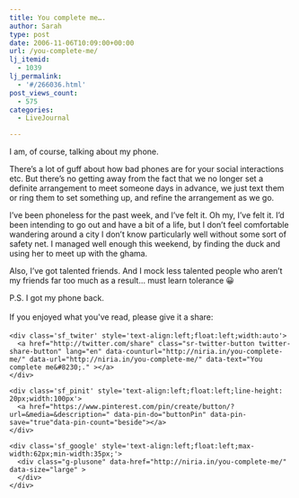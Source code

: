 ```yaml
---
title: You complete me….
author: Sarah
type: post
date: 2006-11-06T10:09:00+00:00
url: /you-complete-me/
lj_itemid:
  - 1039
lj_permalink:
  - '#/266036.html'
post_views_count:
  - 575
categories:
  - LiveJournal

---
```

<div id="fb-root">
</div>

I am, of course, talking about my phone.

There&#8217;s a lot of guff about how bad phones are for your social interactions etc. But there&#8217;s no getting away from the fact that we no longer set a definite arrangement to meet someone days in advance, we just text them or ring them to set something up, and refine the arrangement as we go.

I&#8217;ve been phoneless for the past week, and I&#8217;ve felt it. Oh my, I&#8217;ve felt it. I&#8217;d been intending to go out and have a bit of a life, but I don&#8217;t feel comfortable wandering around a city I don&#8217;t know particularly well without some sort of safety net. I managed well enough this weekend, by finding the duck and using her to meet up with the ghama.

Also, I&#8217;ve got talented friends. And I mock less talented people who aren&#8217;t my friends far too much as a result&#8230; must learn tolerance 😀

P.S. I got my phone back.

<div class='sfsi_Sicons' style='width: 100%; display: inline-block; vertical-align: middle; text-align:left'>
  <div style='margin:0px 8px 0px 0px; line-height: 24px'>
    <span>If you enjoyed what you've read, please give it a share:</span>
  </div>
  
  <div class='sfsi_socialwpr'>
    <div class='sf_fb' style='text-align:left;width:125px'>
      <div class="fb-like" href="http://niria.in/you-complete-me/" width="180" send="false" showfaces="false"  action="like" data-share="true"data-layout="button_count" >
      </div>
    </div>
    
    <div class='sf_twiter' style='text-align:left;float:left;width:auto'>
      <a href="http://twitter.com/share" class="sr-twitter-button twitter-share-button" lang="en" data-counturl="http://niria.in/you-complete-me/" data-url="http://niria.in/you-complete-me/" data-text="You complete me&#8230;." ></a>
    </div>
    
    <div class='sf_pinit' style='text-align:left;float:left;line-height: 20px;width:100px'>
      <a href="https://www.pinterest.com/pin/create/button/?url=&media=&description=" data-pin-do="buttonPin" data-pin-save="true"data-pin-count="beside"></a>
    </div>
    
    <div class='sf_google' style='text-align:left;float:left;max-width:62px;min-width:35px;'>
      <div class="g-plusone" data-href="http://niria.in/you-complete-me/" data-size="large" >
      </div>
    </div>
  </div>
</div>
